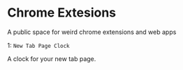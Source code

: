 # Chrome Extesions

A public space for weird chrome extensions and web apps

1: ````New Tab Page Clock````

  A clock for your new tab page.
